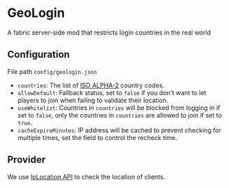 # GeoLogin

A fabric server-side mod that restricts login countries in the real world

## Configuration

File path `config/geologin.json`

- `countries`: The list of [ISO ALPHA-2](https://en.wikipedia.org/wiki/ISO_3166-1_alpha-2#Officially_assigned_code_elements) country codes.
- `allowDefault`: Fallback status, set to `false` if you don't want to let players to join when failing to validate their location.
- `useWhitelist`: Countries in `countries` will be blocked from logging in if set to `false`, only the countries in `countries` are allowed to join if set to `true`.
- `cacheExpireMinutes`: IP address will be cached to prevent checking for multiple times, set the field to control the recheck time.

## Provider

We use [IpLocation API](https://api.iplocation.net/) to check the location of clients.

